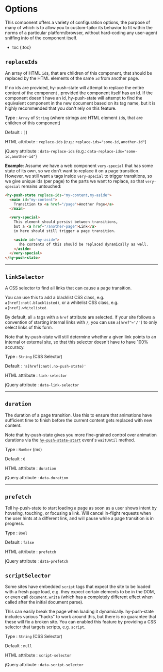 # Options
This component offers a variety of configuration options,
the purpose of many of which is to allow you to custom-tailor its behavior to fit within the norms of a particular platform/browser,
without hard-coding any user-agent sniffing into of the component itself.

* toc
{:toc}

## `replaceIds`
An array of HTML `id`s, that are children of this component,
that should be replaced by the HTML elements of the same `id` from another page.

If no ids are provided, hy-push-state will attempt to replace the entire content of the component ,
provided the component itself has an id.
If the component doesn't have an id,
hy-push-state will attempt to find the equivalent component in the new document based on its tag name,
but it is highly recommended that you don't rely on this feature.

Type
: `Array` of `String` (where strings are HTML element `id`s, that are children of this component)

Default
: `[]`

HTML attribute
: `replace-ids` (e.g.: `replace-ids="some-id,another-id"`)

jQuery attribute
: `data-replace-ids` (e.g.: `data-replace-ids="some-id,another-id"`)

**Example**: Assume we have a web component `very-special` that has some state of its own,
so we don't want to replace it on a page transition.
However, we still want `a` tags inside `very-special` to trigger transitions,
so we give unique ids (per page) to the parts we want to replace, so that `very-special` remains untouched:

```html
<hy-push-state replace-ids="my-content,my-aside">
  <main id="my-content">
    Transition to <a href="/page">Another Page</a>
  </main>

  <very-special>
    This element should persist between transitions,
    but a <a href="/another-page">Link</a>
    in here should still trigger a page transition.

    <aside id="my-aside">
      The contents of this should be replaced dynamically as well.
    </aside>
  </very-special>
</hy-push-state>
```

***

## `linkSelector`
A CSS selector to find all links that can cause a page transition.

You can use this to add a blacklist CSS class, e.g. `a[href]:not(.blacklisted)`,
or a whitelist CSS class, e.g. `a[href].whitelisted`.

By default, all `a` tags with a `href` attribute are selected.
If your site follows a convention of starting internal links with `/`,
you can use `a[href^='/']` to only select links of this form.

Note that hy-push-state will still determine whether a given link points to an internal or external site,
so that this selector doesn't have to have 100% accuracy.

Type
: `String` (CSS Selector)

Default
: `'a[href]:not(.no-push-state)'`

HTML attribute
: `link-selector`

jQuery attribute
: `data-link-selector`

***

## `duration`
The duration of a page transition. Use this to ensure that animations have sufficient time to finish
before the current content gets replaced with new content.

Note that hy-push-state gives you more fine-grained control over animation durations
via the [`hy-push-state-start`](events.md#hy-push-state-start) event's `waitUntil` method.

Type
: `Number` (ms)

Default
: `0`

HTML attribute
: `duration`

jQuery attribute
: `data-duration`

***

<!-- ## `origin`
If you intend to fetch content form a domain that is different from the current location, you can provide a origin string.
This string must be a valid `window.location.origin` value, e.g. `https://webcomponents.org`, or `http://localhost:8081`.
Note that this will not push frames to the history stack, i.e. the back button will only work when `origin` is the same as the location of the current window.

Type
: `String` (URL/origin)

Default
: `window.location.origin`

HTML attribute
: `origin`

jQuery attribute
: `data-origin`

*** -->

## `prefetch`
Tell hy-push-state to start loading a page as soon as a user shows intent by hovering, touching, or focusing a link. Will cancel in-flight requests when the user hints at a different link, and will pause while a page transition is in progress.

Type
: `Bool`

Default
: `false`

HTML attribute
: `prefetch`

jQuery attribute
: `data-prefetch`

## `scriptSelector`
Some sites have embedded `script` tags that expect the site to be loaded with a fresh page load, e.g. they expect certain elements to be in the DOM, or even call `document.write`
(which has a completely different effect when called after the initial document parse).

This can easily break the page when loading it dynamically.
hy-push-state includes various "hacks" to work around this, but there is no guarantee that these will fix a broken site. You can enabled this feature by providing a CSS selector that targets scripts, e.g. `script`.

Type
: `String` (CSS Selector)

Default
: `null`

HTML attribute
: `script-selector`

jQuery attribute
: `data-script-selector`
